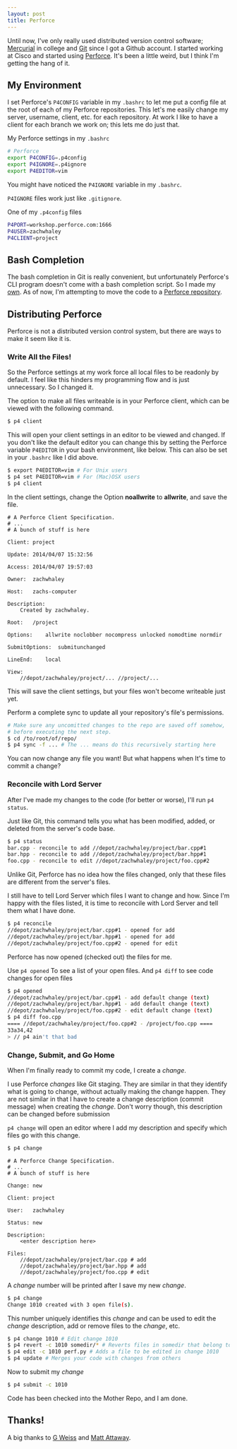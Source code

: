 ```yaml
---
layout: post
title: Perforce
---
```


Until now, I've only really used distributed version control software; [Mercurial](http://mercurial.selenic.com) in college and
[Git](http://git-scm.com) since I got a Github account.  I started working at Cisco and started using
[Perforce](http://www.perforce.com/).  It's been a little weird, but I think I'm getting the hang of it.

## My Environment ##

I set Perforce's `P4CONFIG` variable in my `.bashrc` to let me put a config file at the root of each of my Perforce
repositories.  This let's me easily change my server, username, client, etc. for each repository.
At work I like to have a client for each branch we work on; this lets me do just that.

My Perforce settings in my `.bashrc`

```bash
# Perforce
export P4CONFIG=.p4config
export P4IGNORE=.p4ignore
export P4EDITOR=vim
```

You might have noticed the `P4IGNORE` variable in my `.bashrc`.

`P4IGNORE` files work just like `.gitignore`.

One of my `.p4config` files

```bash
P4PORT=workshop.perforce.com:1666
P4USER=zachwhaley
P4CLIENT=project
```


## Bash Completion ##

The bash completion in Git is really convenient, but unfortunately Perforce's CLI program doesn't come with a bash
completion script.  So I made my [own](https://github.com/zachwhaley/p4_completion).  As of now, I'm attempting to move
the code to a [Perforce repository](https://swarm.workshop.perforce.com/projects/p4-completion).

## Distributing Perforce ##

Perforce is not a distributed version control system, but there are ways to make it seem like it is.

### Write All the Files! ###

So the Perforce settings at my work force all local files to be readonly by default.  I feel like this hinders my
programming flow and is just unnecessary.  So I changed it.

The option to make all files writeable is in your Perforce client, which can be viewed with the following command.

```bash
$ p4 client
```

This will open your client settings in an editor to be viewed and changed.  If you don't like the default editor you can change this
by setting the Perforce variable `P4EDITOR` in your bash environment, like below.  This can also be set in your `.bashrc`
like I did above.

```bash
$ export P4EDITOR=vim # For Unix users
$ p4 set P4EDITOR=vim # For (Mac)OSX users
$ p4 client
```

In the client settings, change the Option **noallwrite** to **allwrite**, and save the file.

```
# A Perforce Client Specification.
# ...
# A bunch of stuff is here

Client:	project

Update:	2014/04/07 15:32:56

Access:	2014/04/07 19:57:03

Owner:	zachwhaley

Host:	zachs-computer

Description:
	Created by zachwhaley.

Root:	/project

Options:	allwrite noclobber nocompress unlocked nomodtime normdir

SubmitOptions:	submitunchanged

LineEnd:	local

View:
	//depot/zachwhaley/project/... //project/...
```

This will save the client settings, but your files won't become writeable just yet.

Perform a complete sync to update all your repository's file's permissions.

```bash
# Make sure any uncomitted changes to the repo are saved off somehow,
# before executing the next step.
$ cd /to/root/of/repo/
$ p4 sync -f ... # The ... means do this recursively starting here
```

You can now change any file you want!  But what happens when It's time to commit a change?

### Reconcile with Lord Server ###

After I've made my changes to the code (for better or worse), I'll run `p4 status`.

Just like Git, this command tells you what has been modified, added, or deleted from the server's code base.

```bash
$ p4 status
bar.cpp - reconcile to add //depot/zachwhaley/project/bar.cpp#1
bar.hpp - reconcile to add //depot/zachwhaley/project/bar.hpp#1
foo.cpp - reconcile to edit //depot/zachwhaley/project/foo.cpp#2
```

Unlike Git, Perforce has no idea how the files changed, only that these files are different from the server's files.

I still have to tell Lord Server which files I want to change and how.  Since I'm happy with the files listed,
it is time to reconcile with Lord Server and tell them what I have done.

```bash
$ p4 reconcile
//depot/zachwhaley/project/bar.cpp#1 - opened for add
//depot/zachwhaley/project/bar.hpp#1 - opened for add
//depot/zachwhaley/project/foo.cpp#2 - opened for edit
```

Perforce has now opened (checked out) the files for me.

Use `p4 opened` To see a list of your open files.  And `p4 diff` to see code changes for open files

```bash
$ p4 opened
//depot/zachwhaley/project/bar.cpp#1 - add default change (text)
//depot/zachwhaley/project/bar.hpp#1 - add default change (text)
//depot/zachwhaley/project/foo.cpp#2 - edit default change (text)
$ p4 diff foo.cpp
==== //depot/zachwhaley/project/foo.cpp#2 - /project/foo.cpp ====
33a34,42
> // p4 ain't that bad
```


### Change, Submit, and Go Home ###

When I'm finally ready to commit my code, I create a *change*.

I use Perforce *changes* like Git staging.  They are similar in that they identify what is going to change, without actually
making the change happen.  They are not similar in that I have to create a change description (commit message) when creating
the *change*.  Don't worry though, this description can be changed before submission

`p4 change` will open an editor where I add my description and specify which files go with this change.

```bash
$ p4 change
```

```
# A Perforce Change Specification.
# ...
# A bunch of stuff is here

Change:	new

Client:	project

User:	zachwhaley

Status:	new

Description:
	<enter description here>

Files:
    //depot/zachwhaley/project/bar.cpp # add
    //depot/zachwhaley/project/bar.hpp # add
    //depot/zachwhaley/project/foo.cpp # edit
```

A *change* number will be printed after I save my new *change*.

```bash
$ p4 change
Change 1010 created with 3 open file(s).
```

This number uniquely identifies this *change* and can be used to edit the *change* description, add or remove files to the *change*, etc.

```bash
$ p4 change 1010 # Edit change 1010
$ p4 revert -c 1010 somedir/* # Reverts files in somedir that belong to change 1010
$ p4 edit -c 1010 perf.py # Adds a file to be edited in change 1010
$ p4 update # Merges your code with changes from others
```

Now to submit my *change*

```bash
$ p4 submit -c 1010
```

Code has been checked into the Mother Repo, and I am done.

## Thanks! ##

A big thanks to [G Weiss](https://twitter.com/p4gweiss) and [Matt Attaway](https://twitter.com/p4mataway).
